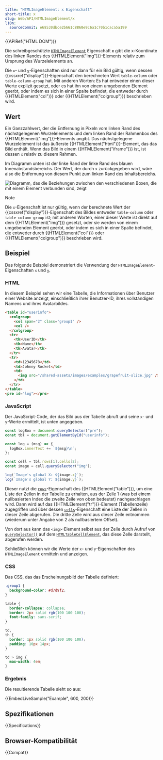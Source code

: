 ```yaml
---
title: "HTMLImageElement: x Eigenschaft"
short-title: x
slug: Web/API/HTMLImageElement/x
l10n:
  sourceCommit: e68530dbce2b661c8860e9c6a1c70b1caca5a199
---
```


{{APIRef("HTML DOM")}}

Die schreibgeschützte [`HTMLImageElement`](/de/docs/Web/API/HTMLImageElement) Eigenschaft **`x`** gibt die x-Koordinate des linken Randes des {{HTMLElement("img")}}-Elements relativ zum Ursprung des Wurzelelements an.

Die `x`- und [`y`](/de/docs/Web/API/HTMLImageElement/y)-Eigenschaften sind nur dann für ein Bild gültig, wenn dessen {{cssxref("display")}}-Eigenschaft den berechneten Wert `table-column` oder `table-column-group` hat. Mit anderen Worten: Es hat entweder einen dieser Werte explizit gesetzt, oder es hat ihn von einem umgebenden Element geerbt, oder indem es sich in einer Spalte befindet, die entweder durch {{HTMLElement("col")}} oder {{HTMLElement("colgroup")}} beschrieben wird.

## Wert

Ein Ganzzahlwert, der die Entfernung in Pixeln vom linken Rand des nächstgelegenen Wurzelelements und dem linken Rand der Rahmenbox des {{HTMLElement("img")}}-Elements angibt. Das nächstgelegene Wurzelelement ist das äußerste {{HTMLElement("html")}}-Element, das das Bild enthält. Wenn das Bild in einem {{HTMLElement("iframe")}} ist, ist dessen `x` relativ zu diesem Rahmen.

Im Diagramm unten ist der linke Rand der linke Rand des blauen Innenabstandsbereichs. Der Wert, der durch `x` zurückgegeben wird, wäre also die Entfernung von diesem Punkt zum linken Rand des Inhaltsbereichs.

![Diagramm, das die Beziehungen zwischen den verschiedenen Boxen, die mit einem Element verbunden sind, zeigt](boxmodel-3.png)

> [!NOTE]
> Die `x`-Eigenschaft ist nur gültig, wenn der berechnete Wert der {{cssxref("display")}}-Eigenschaft des Bildes entweder `table-column` oder `table-column-group` ist; mit anderen Worten, einer dieser Werte ist direkt auf dem {{HTMLElement("img")}} gesetzt, oder sie werden von einem umgebenden Element geerbt, oder indem es sich in einer Spalte befindet, die entweder durch {{HTMLElement("col")}} oder {{HTMLElement("colgroup")}} beschrieben wird.

## Beispiel

Das folgende Beispiel demonstriert die Verwendung der `HTMLImageElement`-Eigenschaften `x` und [`y`](/de/docs/Web/API/HTMLImageElement/y).

### HTML

In diesem Beispiel sehen wir eine Tabelle, die Informationen über Benutzer einer Website anzeigt, einschließlich ihrer Benutzer-ID, ihres vollständigen Namens und ihres Avatarbildes.

```html
<table id="userinfo">
  <colgroup>
    <col span="2" class="group1" />
    <col />
  </colgroup>
  <tr>
    <th>UserID</th>
    <th>Name</th>
    <th>Avatar</th>
  </tr>
  <tr>
    <td>12345678</td>
    <td>Johnny Rocket</td>
    <td>
      <img src="/shared-assets/images/examples/grapefruit-slice.jpg" />
    </td>
  </tr>
</table>
<pre id="log"></pre>
```

### JavaScript

Der JavaScript-Code, der das Bild aus der Tabelle abruft und seine `x`- und `y`-Werte ermittelt, ist unten angegeben.

```js
const logBox = document.querySelector("pre");
const tbl = document.getElementById("userinfo");

const log = (msg) => {
  logBox.innerText += `${msg}\n`;
};

const cell = tbl.rows[1].cells[2];
const image = cell.querySelector("img");

log(`Image's global X: ${image.x}`);
log(`Image's global Y: ${image.y}`);
```

Dieser nutzt die [`rows`](/de/docs/Web/API/HTMLTableElement/rows)-Eigenschaft des {{HTMLElement("table")}}, um eine Liste der Zeilen in der Tabelle zu erhalten, aus der Zeile 1 (was bei einem nullbasierten Index die zweite Zeile von oben bedeutet) nachgeschlagen wird. Dann wird auf das {{HTMLElement("tr")}}-Element (Tabellenzeile) zugegriffen und über dessen [`cells`](/de/docs/Web/API/HTMLTableRowElement/cells)-Eigenschaft eine Liste der Zellen in dieser Zeile abgerufen. Die dritte Zelle wird aus dieser Zeile entnommen (wiederum unter Angabe von 2 als nullbasiertem Offset).

Von dort aus kann das `<img>`-Element selbst aus der Zelle durch Aufruf von [`querySelector()`](/de/docs/Web/API/Element/querySelector) auf dem [`HTMLTableCellElement`](/de/docs/Web/API/HTMLTableCellElement), das diese Zelle darstellt, abgerufen werden.

Schließlich können wir die Werte der `x`- und `y`-Eigenschaften des `HTMLImageElement` ermitteln und anzeigen.

### CSS

Das CSS, das das Erscheinungsbild der Tabelle definiert:

```css
.group1 {
  background-color: #d7d9f2;
}

table {
  border-collapse: collapse;
  border: 2px solid rgb(100 100 100);
  font-family: sans-serif;
}

td,
th {
  border: 1px solid rgb(100 100 100);
  padding: 10px 14px;
}

td > img {
  max-width: 4em;
}
```

### Ergebnis

Die resultierende Tabelle sieht so aus:

{{EmbedLiveSample("Example", 600, 200)}}

## Spezifikationen

{{Specifications}}

## Browser-Kompatibilität

{{Compat}}
